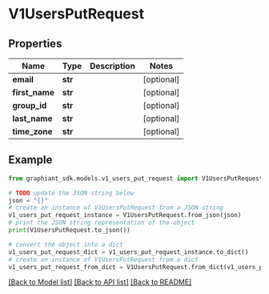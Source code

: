 # V1UsersPutRequest


## Properties

Name | Type | Description | Notes
------------ | ------------- | ------------- | -------------
**email** | **str** |  | [optional] 
**first_name** | **str** |  | [optional] 
**group_id** | **str** |  | [optional] 
**last_name** | **str** |  | [optional] 
**time_zone** | **str** |  | [optional] 

## Example

```python
from graphiant_sdk.models.v1_users_put_request import V1UsersPutRequest

# TODO update the JSON string below
json = "{}"
# create an instance of V1UsersPutRequest from a JSON string
v1_users_put_request_instance = V1UsersPutRequest.from_json(json)
# print the JSON string representation of the object
print(V1UsersPutRequest.to_json())

# convert the object into a dict
v1_users_put_request_dict = v1_users_put_request_instance.to_dict()
# create an instance of V1UsersPutRequest from a dict
v1_users_put_request_from_dict = V1UsersPutRequest.from_dict(v1_users_put_request_dict)
```
[[Back to Model list]](../README.md#documentation-for-models) [[Back to API list]](../README.md#documentation-for-api-endpoints) [[Back to README]](../README.md)


